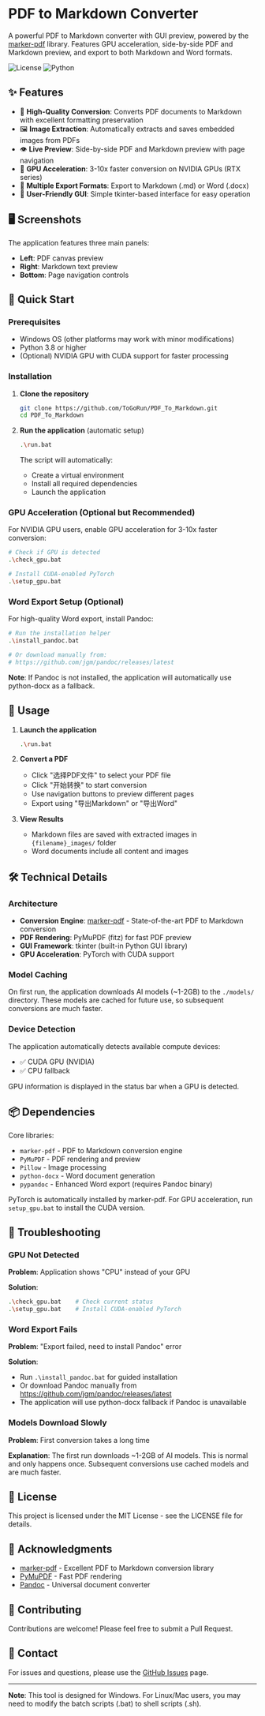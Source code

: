 # PDF to Markdown Converter

A powerful PDF to Markdown converter with GUI preview, powered by the [marker-pdf](https://github.com/VikParuchuri/marker) library. Features GPU acceleration, side-by-side PDF and Markdown preview, and export to both Markdown and Word formats.

![License](https://img.shields.io/badge/license-MIT-blue.svg)
![Python](https://img.shields.io/badge/python-3.8%2B-blue.svg)

## ✨ Features

- 📄 **High-Quality Conversion**: Converts PDF documents to Markdown with excellent formatting preservation
- 🖼️ **Image Extraction**: Automatically extracts and saves embedded images from PDFs
- 👁️ **Live Preview**: Side-by-side PDF and Markdown preview with page navigation
- 🚀 **GPU Acceleration**: 3-10x faster conversion on NVIDIA GPUs (RTX series)
- 📝 **Multiple Export Formats**: Export to Markdown (.md) or Word (.docx)
- 🎯 **User-Friendly GUI**: Simple tkinter-based interface for easy operation

## 🖥️ Screenshots

The application features three main panels:
- **Left**: PDF canvas preview
- **Right**: Markdown text preview
- **Bottom**: Page navigation controls

## 🚀 Quick Start

### Prerequisites

- Windows OS (other platforms may work with minor modifications)
- Python 3.8 or higher
- (Optional) NVIDIA GPU with CUDA support for faster processing

### Installation

1. **Clone the repository**
   ```bash
   git clone https://github.com/ToGoRun/PDF_To_Markdown.git
   cd PDF_To_Markdown
   ```

2. **Run the application** (automatic setup)
   ```bash
   .\run.bat
   ```

   The script will automatically:
   - Create a virtual environment
   - Install all required dependencies
   - Launch the application

### GPU Acceleration (Optional but Recommended)

For NVIDIA GPU users, enable GPU acceleration for 3-10x faster conversion:

```bash
# Check if GPU is detected
.\check_gpu.bat

# Install CUDA-enabled PyTorch
.\setup_gpu.bat
```

### Word Export Setup (Optional)

For high-quality Word export, install Pandoc:

```bash
# Run the installation helper
.\install_pandoc.bat

# Or download manually from:
# https://github.com/jgm/pandoc/releases/latest
```

**Note**: If Pandoc is not installed, the application will automatically use python-docx as a fallback.

## 📖 Usage

1. **Launch the application**
   ```bash
   .\run.bat
   ```

2. **Convert a PDF**
   - Click "选择PDF文件" to select your PDF file
   - Click "开始转换" to start conversion
   - Use navigation buttons to preview different pages
   - Export using "导出Markdown" or "导出Word"

3. **View Results**
   - Markdown files are saved with extracted images in `{filename}_images/` folder
   - Word documents include all content and images

## 🛠️ Technical Details

### Architecture

- **Conversion Engine**: [marker-pdf](https://github.com/VikParuchuri/marker) - State-of-the-art PDF to Markdown conversion
- **PDF Rendering**: PyMuPDF (fitz) for fast PDF preview
- **GUI Framework**: tkinter (built-in Python GUI library)
- **GPU Acceleration**: PyTorch with CUDA support

### Model Caching

On first run, the application downloads AI models (~1-2GB) to the `./models/` directory. These models are cached for future use, so subsequent conversions are much faster.

### Device Detection

The application automatically detects available compute devices:
- ✅ CUDA GPU (NVIDIA)
- ✅ CPU fallback

GPU information is displayed in the status bar when a GPU is detected.

## 📦 Dependencies

Core libraries:
- `marker-pdf` - PDF to Markdown conversion engine
- `PyMuPDF` - PDF rendering and preview
- `Pillow` - Image processing
- `python-docx` - Word document generation
- `pypandoc` - Enhanced Word export (requires Pandoc binary)

PyTorch is automatically installed by marker-pdf. For GPU acceleration, run `setup_gpu.bat` to install the CUDA version.

## 🐛 Troubleshooting

### GPU Not Detected

**Problem**: Application shows "CPU" instead of your GPU

**Solution**:
```bash
.\check_gpu.bat    # Check current status
.\setup_gpu.bat    # Install CUDA-enabled PyTorch
```

### Word Export Fails

**Problem**: "Export failed, need to install Pandoc" error

**Solution**:
- Run `.\install_pandoc.bat` for guided installation
- Or download Pandoc manually from https://github.com/jgm/pandoc/releases/latest
- The application will use python-docx fallback if Pandoc is unavailable

### Models Download Slowly

**Problem**: First conversion takes a long time

**Explanation**: The first run downloads ~1-2GB of AI models. This is normal and only happens once. Subsequent conversions use cached models and are much faster.

## 📝 License

This project is licensed under the MIT License - see the LICENSE file for details.

## 🙏 Acknowledgments

- [marker-pdf](https://github.com/VikParuchuri/marker) - Excellent PDF to Markdown conversion library
- [PyMuPDF](https://pymupdf.readthedocs.io/) - Fast PDF rendering
- [Pandoc](https://pandoc.org/) - Universal document converter

## 🤝 Contributing

Contributions are welcome! Please feel free to submit a Pull Request.

## 📧 Contact

For issues and questions, please use the [GitHub Issues](https://github.com/ToGoRun/PDF_To_Markdown/issues) page.

---

**Note**: This tool is designed for Windows. For Linux/Mac users, you may need to modify the batch scripts (.bat) to shell scripts (.sh).
